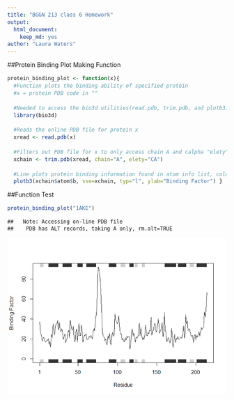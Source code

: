 ```yaml
---
title: "BGGN 213 class 6 Homework"
output: 
  html_document: 
    keep_md: yes
author: "Laura Waters"
---
```


##Protein Binding Plot Making Function

```r
protein_binding_plot <- function(x){
  #Function plots the binding ability of specified protein
  #x = protein PDB code in ""
  
  #Needed to access the bio3d utilities(read.pdb, trim.pdb, and plotb3)
  library(bio3d)
  
  #Reads the online PDB file for protein x
  xread <- read.pdb(x)
  
  #Filters out PDB file for x to only access chain A and calpha "elety" (TRUE)
  xchain <- trim.pdb(xread, chain="A", elety="CA")
  
  #Line plots protein binding information found in atom info list, column b
  plotb3(xchain$atom$b, sse=xchain, typ="l", ylab="Binding Factor") }
```
##Function Test

```r
protein_binding_plot("1AKE")
```

```
##   Note: Accessing on-line PDB file
##    PDB has ALT records, taking A only, rm.alt=TRUE
```

![](BGGN_213_class6_homework_files/figure-html/unnamed-chunk-2-1.png)<!-- -->

